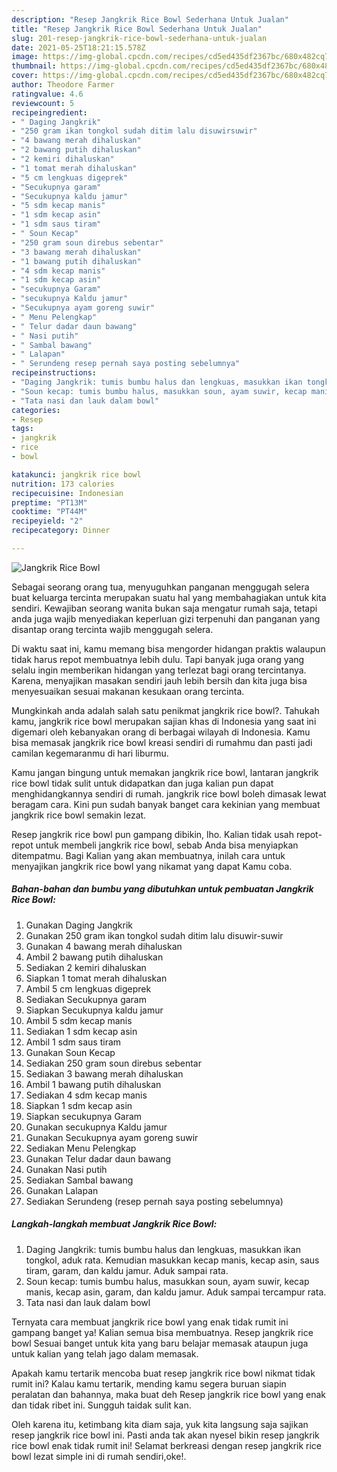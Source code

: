 ```yaml
---
description: "Resep Jangkrik Rice Bowl Sederhana Untuk Jualan"
title: "Resep Jangkrik Rice Bowl Sederhana Untuk Jualan"
slug: 201-resep-jangkrik-rice-bowl-sederhana-untuk-jualan
date: 2021-05-25T18:21:15.578Z
image: https://img-global.cpcdn.com/recipes/cd5ed435df2367bc/680x482cq70/jangkrik-rice-bowl-foto-resep-utama.jpg
thumbnail: https://img-global.cpcdn.com/recipes/cd5ed435df2367bc/680x482cq70/jangkrik-rice-bowl-foto-resep-utama.jpg
cover: https://img-global.cpcdn.com/recipes/cd5ed435df2367bc/680x482cq70/jangkrik-rice-bowl-foto-resep-utama.jpg
author: Theodore Farmer
ratingvalue: 4.6
reviewcount: 5
recipeingredient:
- " Daging Jangkrik"
- "250 gram ikan tongkol sudah ditim lalu disuwirsuwir"
- "4 bawang merah dihaluskan"
- "2 bawang putih dihaluskan"
- "2 kemiri dihaluskan"
- "1 tomat merah dihaluskan"
- "5 cm lengkuas digeprek"
- "Secukupnya garam"
- "Secukupnya kaldu jamur"
- "5 sdm kecap manis"
- "1 sdm kecap asin"
- "1 sdm saus tiram"
- " Soun Kecap"
- "250 gram soun direbus sebentar"
- "3 bawang merah dihaluskan"
- "1 bawang putih dihaluskan"
- "4 sdm kecap manis"
- "1 sdm kecap asin"
- "secukupnya Garam"
- "secukupnya Kaldu jamur"
- "Secukupnya ayam goreng suwir"
- " Menu Pelengkap"
- " Telur dadar daun bawang"
- " Nasi putih"
- " Sambal bawang"
- " Lalapan"
- " Serundeng resep pernah saya posting sebelumnya"
recipeinstructions:
- "Daging Jangkrik: tumis bumbu halus dan lengkuas, masukkan ikan tongkol, aduk rata. Kemudian masukkan kecap manis, kecap asin, saus tiram, garam, dan kaldu jamur. Aduk sampai rata."
- "Soun kecap: tumis bumbu halus, masukkan soun, ayam suwir, kecap manis, kecap asin, garam, dan kaldu jamur. Aduk sampai tercampur rata."
- "Tata nasi dan lauk dalam bowl"
categories:
- Resep
tags:
- jangkrik
- rice
- bowl

katakunci: jangkrik rice bowl 
nutrition: 173 calories
recipecuisine: Indonesian
preptime: "PT13M"
cooktime: "PT44M"
recipeyield: "2"
recipecategory: Dinner

---
```



![Jangkrik Rice Bowl](https://img-global.cpcdn.com/recipes/cd5ed435df2367bc/680x482cq70/jangkrik-rice-bowl-foto-resep-utama.jpg)

Sebagai seorang orang tua, menyuguhkan panganan menggugah selera buat keluarga tercinta merupakan suatu hal yang membahagiakan untuk kita sendiri. Kewajiban seorang  wanita bukan saja mengatur rumah saja, tetapi anda juga wajib menyediakan keperluan gizi terpenuhi dan panganan yang disantap orang tercinta wajib menggugah selera.

Di waktu  saat ini, kamu memang bisa mengorder hidangan praktis walaupun tidak harus repot membuatnya lebih dulu. Tapi banyak juga orang yang selalu ingin memberikan hidangan yang terlezat bagi orang tercintanya. Karena, menyajikan masakan sendiri jauh lebih bersih dan kita juga bisa menyesuaikan sesuai makanan kesukaan orang tercinta. 



Mungkinkah anda adalah salah satu penikmat jangkrik rice bowl?. Tahukah kamu, jangkrik rice bowl merupakan sajian khas di Indonesia yang saat ini digemari oleh kebanyakan orang di berbagai wilayah di Indonesia. Kamu bisa memasak jangkrik rice bowl kreasi sendiri di rumahmu dan pasti jadi camilan kegemaranmu di hari liburmu.

Kamu jangan bingung untuk memakan jangkrik rice bowl, lantaran jangkrik rice bowl tidak sulit untuk didapatkan dan juga kalian pun dapat menghidangkannya sendiri di rumah. jangkrik rice bowl boleh dimasak lewat beragam cara. Kini pun sudah banyak banget cara kekinian yang membuat jangkrik rice bowl semakin lezat.

Resep jangkrik rice bowl pun gampang dibikin, lho. Kalian tidak usah repot-repot untuk membeli jangkrik rice bowl, sebab Anda bisa menyiapkan ditempatmu. Bagi Kalian yang akan membuatnya, inilah cara untuk menyajikan jangkrik rice bowl yang nikamat yang dapat Kamu coba.

<!--inarticleads1-->

##### Bahan-bahan dan bumbu yang dibutuhkan untuk pembuatan Jangkrik Rice Bowl:

1. Gunakan  Daging Jangkrik
1. Gunakan 250 gram ikan tongkol sudah ditim lalu disuwir-suwir
1. Gunakan 4 bawang merah dihaluskan
1. Ambil 2 bawang putih dihaluskan
1. Sediakan 2 kemiri dihaluskan
1. Siapkan 1 tomat merah dihaluskan
1. Ambil 5 cm lengkuas digeprek
1. Sediakan Secukupnya garam
1. Siapkan Secukupnya kaldu jamur
1. Ambil 5 sdm kecap manis
1. Sediakan 1 sdm kecap asin
1. Ambil 1 sdm saus tiram
1. Gunakan  Soun Kecap
1. Sediakan 250 gram soun direbus sebentar
1. Sediakan 3 bawang merah dihaluskan
1. Ambil 1 bawang putih dihaluskan
1. Sediakan 4 sdm kecap manis
1. Siapkan 1 sdm kecap asin
1. Siapkan secukupnya Garam
1. Gunakan secukupnya Kaldu jamur
1. Gunakan Secukupnya ayam goreng suwir
1. Sediakan  Menu Pelengkap
1. Gunakan  Telur dadar daun bawang
1. Gunakan  Nasi putih
1. Sediakan  Sambal bawang
1. Gunakan  Lalapan
1. Sediakan  Serundeng (resep pernah saya posting sebelumnya)




<!--inarticleads2-->

##### Langkah-langkah membuat Jangkrik Rice Bowl:

1. Daging Jangkrik: tumis bumbu halus dan lengkuas, masukkan ikan tongkol, aduk rata. Kemudian masukkan kecap manis, kecap asin, saus tiram, garam, dan kaldu jamur. Aduk sampai rata.
1. Soun kecap: tumis bumbu halus, masukkan soun, ayam suwir, kecap manis, kecap asin, garam, dan kaldu jamur. Aduk sampai tercampur rata.
1. Tata nasi dan lauk dalam bowl




Ternyata cara membuat jangkrik rice bowl yang enak tidak rumit ini gampang banget ya! Kalian semua bisa membuatnya. Resep jangkrik rice bowl Sesuai banget untuk kita yang baru belajar memasak ataupun juga untuk kalian yang telah jago dalam memasak.

Apakah kamu tertarik mencoba buat resep jangkrik rice bowl nikmat tidak rumit ini? Kalau kamu tertarik, mending kamu segera buruan siapin peralatan dan bahannya, maka buat deh Resep jangkrik rice bowl yang enak dan tidak ribet ini. Sungguh taidak sulit kan. 

Oleh karena itu, ketimbang kita diam saja, yuk kita langsung saja sajikan resep jangkrik rice bowl ini. Pasti anda tak akan nyesel bikin resep jangkrik rice bowl enak tidak rumit ini! Selamat berkreasi dengan resep jangkrik rice bowl lezat simple ini di rumah sendiri,oke!.

